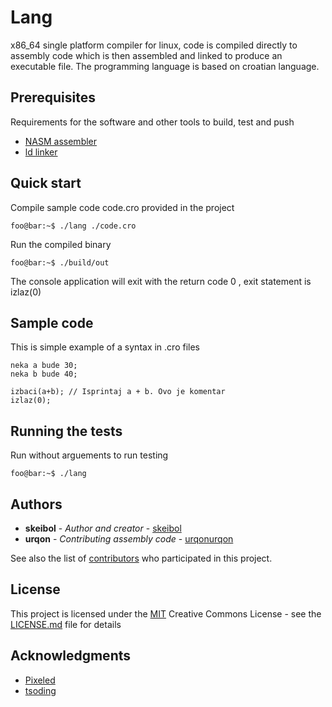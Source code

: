 # Lang

x86_64 single platform compiler for linux, code is compiled directly to assembly code which is then assembled and linked to produce an executable file. The programming language is based on croatian language.

## Prerequisites

Requirements for the software and other tools to build, test and push 
- [NASM assembler](https://www.nasm.us/)
- [ld linker](https://linux.die.net/man/1/ld)

## Quick start

Compile sample code code.cro provided in the project

```properties
foo@bar:~$ ./lang ./code.cro
```

Run the compiled binary 

```properties
foo@bar:~$ ./build/out
```

The console application will exit with the return code 0 , exit statement is izlaz(0)

## Sample code

This is simple example of a syntax in .cro files

```code
neka a bude 30;
neka b bude 40;

izbaci(a+b); // Isprintaj a + b. Ovo je komentar
izlaz(0);
```

## Running the tests

Run without arguements to run testing 

```properties
foo@bar:~$ ./lang
```

## Authors

  - **skeibol** - *Author and creator* -
    [skeibol](https://github.com/skeibol)
  - **urqon** - *Contributing assembly code* -
    [urqonurqon](https://github.com/urqonurqon)

See also the list of
[contributors](https://github.com/skeibol/lang/contributors)
who participated in this project.

## License

This project is licensed under the [MIT](LICENSE.md)
Creative Commons License - see the [LICENSE.md](LICENSE.md) file for
details

## Acknowledgments

  - [Pixeled](https://www.youtube.com/@pixeled-yt)
  - [tsoding](https://www.youtube.com/@TsodingDaily)
